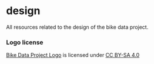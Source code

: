 # design
All resources related to the design of the bike data project.

### Logo license
<p xmlns:dct="http://purl.org/dc/terms/" xmlns:cc="http://creativecommons.org/ns#" class="license-text">
  <a rel="cc:attributionURL" href="https://bikedataproject.info/"><span rel="dct:title">Bike Data Project Logo</span></a> is licensed under
  <a href="https://creativecommons.org/licenses/by-sa/4.0"> CC BY-SA 4.0 </a>
</p>

